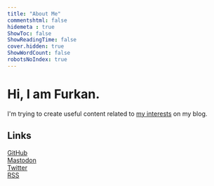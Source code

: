 ```yaml
---
title: "About Me"
commentshtml: false
hidemeta : true
ShowToc: false
ShowReadingTime: false
cover.hidden: true
ShowWordCount: false
robotsNoIndex: true
---
```


# Hi, I am Furkan.

I'm trying to create useful content related to [my interests](/categories/) on my blog.

## Links

[GitHub](https://github.com/furkun)\
[Mastodon](https://mastodon.social/@furk)\
[Twitter](https://twitter.com/furuycom)\
[RSS](/index.xml)
